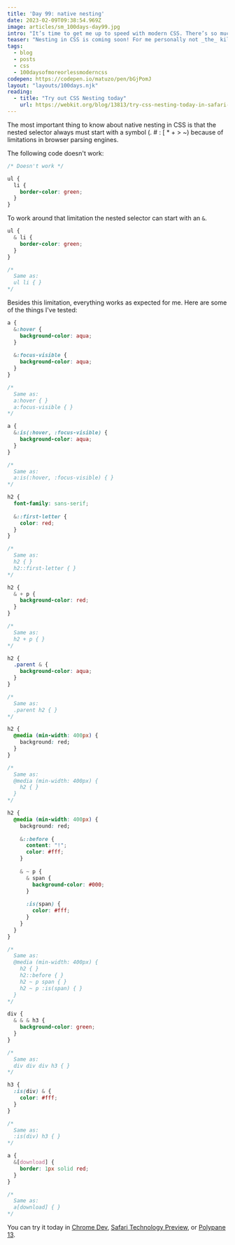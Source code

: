 ```yaml
---
title: 'Day 99: native nesting'
date: 2023-02-09T09:38:54.969Z
image: articles/sm_100days-day99.jpg
intro: "It’s time to get me up to speed with modern CSS. There’s so much new in CSS that I know too little about. To change that I’ve started [#100DaysOfMoreOrLessModernCSS](/blog/2022/100-days-of-more-or-less-modern-css/). Why more or less modern CSS? Because some topics will be about cutting-edge features, while other stuff has been around for quite a while already, but I just have little to no experience with it."
teaser: "Nesting in CSS is coming soon! For me personally not _the_ killer feature, at least compared to [cascade layers](/blog/2022/100daysof-day37/) or [container queries](/blog/2022/100daysof-day56/), but still exciting. Let’s see how it works."
tags:
  - blog
  - posts
  - css
  - 100daysofmoreorlessmoderncss
codepen: https://codepen.io/matuzo/pen/bGjPomJ
layout: "layouts/100days.njk"
reading:
  - title: "Try out CSS Nesting today"
    url: https://webkit.org/blog/13813/try-css-nesting-today-in-safari-technology-preview/
---
```


The most important thing to know about native nesting in CSS is that the nested selector always must start with a symbol (. # : [ * + > ~) because of limitations in browser parsing engines.

The following code doesn't work:
```css
/* Doesn't work */

ul {
  li {
    border-color: green;
  }
}
```

To work around that limitation the nested selector can start with an `&`.

```css
ul {
  & li {
    border-color: green;
  }
}

/* 
  Same as: 
  ul li { } 
*/
```

Besides this limitation, everything works as expected for me. Here are some of the things I've tested:

```css
a {
  &:hover {
    background-color: aqua;
  }
  
  &:focus-visible {
    background-color: aqua;
  }
}

/* 
  Same as:
  a:hover { }
  a:focus-visible { } 
*/
```

```css
a {
  &:is(:hover, :focus-visible) {
    background-color: aqua;
  }
}

/* 
  Same as:
  a:is(:hover, :focus-visible) { } 
*/
```

```css
h2 {
  font-family: sans-serif;
  
  &::first-letter {
    color: red;
  }
}

/* 
  Same as:
  h2 { } 
  h2::first-letter { } 
*/
```

```css
h2 {
  & + p {
    background-color: red;
  }
}

/* 
  Same as:
  h2 + p { } 
*/
```

```css
h2 {
  .parent & {
    background-color: aqua;
  }
}

/* 
  Same as:
  .parent h2 { } 
*/
```

```css
h2 {
  @media (min-width: 400px) {
    background: red;
  }
}

/* 
  Same as:
  @media (min-width: 400px) {
    h2 { } 
  }
*/
```

```css
h2 {
  @media (min-width: 400px) {
    background: red;
    
    &::before {
      content: "!";
      color: #fff;
    }
    
    & ~ p {
      & span {
        background-color: #000;
      }
      
      :is(span) {
        color: #fff;
      }
    }
  }
}

/* 
  Same as:
  @media (min-width: 400px) {
    h2 { } 
    h2::before { }
    h2 ~ p span { }
    h2 ~ p :is(span) { }
  }
*/
```

```css
div {
  & & & h3 {
    background-color: green;
  }
}

/* 
  Same as:
  div div div h3 { }
*/
```

```css
h3 {
  :is(div) & {
    color: #fff;
  }
}

/* 
  Same as:
  :is(div) h3 { }
*/
```

```css
a {
  &[download] {
    border: 1px solid red;
  }
}

/* 
  Same as:
  a[download] { }
*/
```

You can try it today in [Chrome Dev](https://www.google.com/chrome/dev/), [Safari Technology Preview](https://developer.apple.com/safari/technology-preview/), or [Polypane 13](https://polypane.app/blog/polypane-13-css-nesting-extension-support-in-beta-search-by-selector-and-chromium-110/).